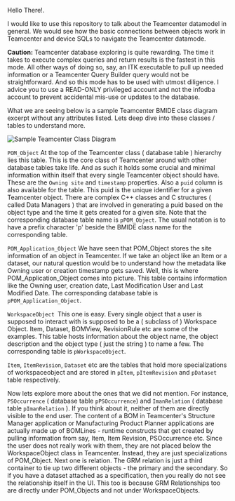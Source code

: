 Hello There!.

   I would like to use this repository to talk about the Teamcenter datamodel in general. 
We would see how the basic connections between objects work in Teamcenter and device SQLs to navigate the Teamcenter datamode.

**Caution:** Teamcenter database exploring is quite rewarding. The time it takes to execute complex queries and return results is the fastest in this mode. All other ways of doing so, say, an ITK executable to pull up needed information or a Teamcenter Query Builder query would not be straightforward. And so this mode has to be used with utmost diligence. I advice you to use a READ-ONLY privileged account and not the infodba account to prevent accidental mis-use or updates to the database.

   What we are seeing below is a sample Teamcenter BMIDE class diagram excerpt without any attributes listed. Lets deep dive into these classes / tables to understand more.

   ![Sample Teamcenter Class Diagram](https://i.imgur.com/qVLXFeH.png)

   `POM_Object` At the top of the Teamcenter class ( database table ) hierarchy lies this table. This is the core class of Teamcenter around with other database tables take life. And as such it holds some crucial and minimal information within itself that every single Teamcenter object should have. These are the `Owning site` and `timestamp` properties. Also a `puid` column is also available for the table. This puid is the unique identifier for a given Teamcenter object. There are complex C++ classes and C structures ( called Data Managers ) that are involved in generating a puid based on the object type and the time it gets created for a given site. Note that the corresponding database table name is `pPOM_Object`. The usual notation is to have a prefix character 'p' beside the BMIDE class name for the corresponding table.

   `POM_Application_Object` We have seen that POM_Object stores the site information of an object in Teamcenter. If we take an object like an Item or a dataset, our natural question would be to understand how the metadata like Owning user or creation timestamp gets saved. Well, this is where POM_Application_Object comes into picture. This table contains information like the Owning user, creation date, Last Modification User and Last Modified Date. The corresponding database table is `pPOM_Application_Object`.

   `WorkspaceObject `This one is easy. Every single object that a user is supposed to interact with is supposed to be a ( subclass of ) Workspace Object. Item, Dataset, BOMView, RevisionRule etc are some of the examples. This table hosts information about the object name, the object description and the object type ( just the string ) to name a few. The corresponding table is `pWorkspaceObject`.

   `Item`, `ItemRevision`, `Dataset` etc are the tables that hold more specializations of workspaceobject and are stored in `pItem`, `pItemRevision` and `pDataset` table respectively.

   Now lets explore more about the ones that we did not mention. For instance, `PSOccurrence` ( database table `pPSOccurrence`) and `ImanRelation` ( database table `pImanRelation` ). If you think about it, neither of them are directly visible to the end user. The content of a BOM in Teamcenter's Structure Manager application or Manufacturing Product Planner applications are actually made up of BOMLines - runtime constructs that get created by pulling information from say, Item, Item Revision, PSOccurrence etc. Since the user does not really work with them, they are not placed below the WorkspaceObject class in Teamcenter. Instead, they are just specializations of POM_Object. Next one is relation. The GRM relation is just a third container to tie up two different objects - the primary and the secondary. So if you have a dataset attached as a specification, then you really do not see the relationship itself in the UI. This too is because GRM Relationships too are directly under POM_Objects and not under WorkspaceObjects.

